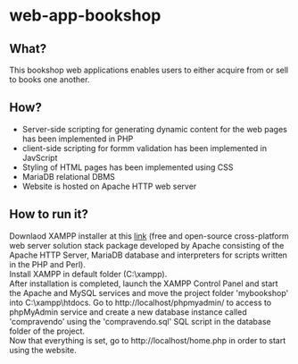 # web-app-bookshop
## What?
This bookshop web applications enables users to either acquire from or sell to books one another. 

## How?
- Server-side scripting for generating dynamic content for the web pages has been implemented in PHP
- client-side scripting for formm validation has been implemented in JavScript
- Styling of HTML pages has been implemented using CSS
- MariaDB relational DBMS
- Website is hosted on Apache HTTP web server

## How to run it?
Downlaod XAMPP installer at this [link](https://www.apachefriends.org/download.html) (free and open-source cross-platform web server solution stack package developed by Apache consisting of the Apache HTTP Server, MariaDB database and interpreters for scripts written in the PHP and Perl).  
Install XAMPP in default folder (C:\xampp).  
After installation is completed, launch the XAMPP Control Panel and start the Apache and MySQL services and move the project folder 'mybookshop' into C:\xampp\htdocs. 
Go to http://localhost/phpmyadmin/ to access to phpMyAdmin service and create a new database instance called 'compravendo' using the 'compravendo.sql' SQL script in the database folder of the project.  
Now that everything is set, go to http://localhost/home.php in order to start using the website.
